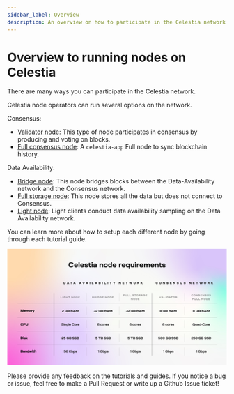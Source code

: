 ```yaml
---
sidebar_label: Overview
description: An overview on how to participate in the Celestia network.
---
```


# Overview to running nodes on Celestia

There are many ways you can participate in the Celestia network.

Celestia node operators can run several options on the network.

Consensus:

* [Validator node](./validator-node.mdx): This type of node participates
in consensus by producing and voting on blocks.
* [Full consensus node](./full-consensus-node.mdx): A `celestia-app` Full node
  to sync blockchain history.

Data Availability:

* [Bridge node](./bridge-node.mdx): This node bridges blocks between the
  Data-Availability network and the Consensus network.
* [Full storage node](./full-storage-node.mdx): This node stores all
  the data but does not connect to Consensus.
* [Light node](./light-node.mdx): Light clients conduct data availability
  sampling on the Data Availability network.

You can learn more about how to setup each different node by going through
each tutorial guide.

![Banner](../img/node-requirements.jpg)

Please provide any feedback on the tutorials and guides. If you notice
a bug or issue, feel free to make a Pull Request or write up a Github
Issue ticket!
